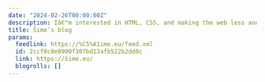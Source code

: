 ```yaml
---
date: "2024-02-26T00:00:00Z"
description: Iâ€™m interested in HTML, CSS, and making the web less annoying
title: Šime’s blog
params:
  feedlink: https://%C5%A1ime.eu/feed.xml
  id: 2ccf8c0e0990f307bd13afb522b2dd0c
  link: https://šime.eu/
  blogrolls: []
---
```

